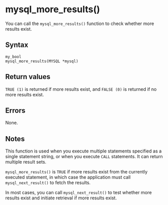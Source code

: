 mysql_more_results() 
=========================================

You can call the `mysql_more_results()` function to check whether more results exist. 

Syntax 
---------------------------

```unknow
my_bool
mysql_more_results(MYSQL *mysql)
```



Return values 
----------------------------------

`TRUE (1)` is returned if more results exist, and `FALSE (0)` is returned if no more results exist.

Errors 
---------------------------

None.

Notes 
--------------------------

This function is used when you execute multiple statements specified as a single statement string, or when you execute `CALL` statements. It can return multiple result sets. 

`mysql_more_results()` is `TRUE` if more results exist from the currently executed statement, in which case the application must call `mysql_next_result()` to fetch the results. 

In most cases, you can call `mysql_next_result()` to test whether more results exist and initiate retrieval if more results exist.
